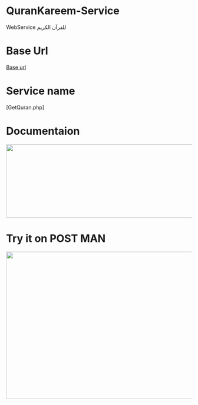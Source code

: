 # QuranKareem-Service
WebService للقرآن الكريم

# Base Url
[Base url](https://mostafagad9090.000webhostapp.com/QuranService/)

# Service name 
   
   [GetQuran.php]
   
# Documentaion

<img src="https://user-images.githubusercontent.com/25991597/55321815-dfdc2280-547a-11e9-938a-d010effaccab.PNG" width="700" height="200" />

# Try it on POST MAN

<img src="https://user-images.githubusercontent.com/25991597/55321816-dfdc2280-547a-11e9-8bfb-0072a1ac7099.PNG" width="700" height="400" />

